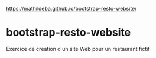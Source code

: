 https://mathildeba.github.io/bootstrap-resto-website/

# bootstrap-resto-website
Exercice de creation d un site Web pour un restaurant fictif 
